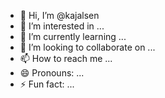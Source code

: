 - 👋 Hi, I’m @kajalsen
- 👀 I’m interested in ...
- 🌱 I’m currently learning ...
- 💞️ I’m looking to collaborate on ...
- 📫 How to reach me ...
- 😄 Pronouns: ...
- ⚡ Fun fact: ...

<!---
kajalsen/kajalsen is a ✨ special ✨ repository because its `README.md` (this file) appears on your GitHub profile.
You can click the Preview link to take a look at your changes.
--->
